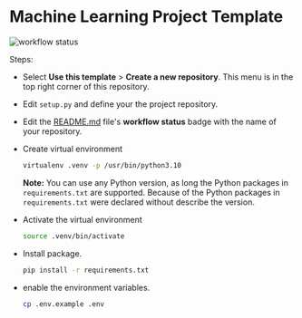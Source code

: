 # **Machine Learning Project Template**

![workflow status](https://github.com/uyunmubarak/pacmann-ml-project-template/actions/workflows/builder.yml/badge.svg)

Steps:
+ Select **Use this template** > **Create a new repository**. This menu is in the top right corner of this repository.
+ Edit `setup.py` and define your the project repository.
+ Edit the [README.md](README.md) file's **workflow status** badge with the name of your repository.
+ Create virtual environment

    ```bash
    virtualenv .venv -p /usr/bin/python3.10
    ```
  **Note:** You can use any Python version, as long the Python packages in `requirements.txt` are supported. Because of the Python packages in `requirements.txt` were declared without describe the version.
+ Activate the virtual environment

    ```bash
    source .venv/bin/activate
    ```

+ Install package.

    ```bash
    pip install -r requirements.txt
    ```

+ enable the environment variables.

    ```bash
    cp .env.example .env
    ```